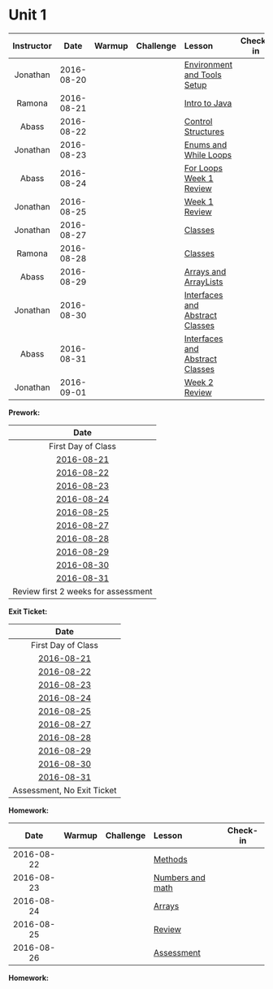 # Unit 1

|Instructor |  Date      |Warmup|Challenge| Lesson |Check-in|
|:----------:|:----------:|:--------:|:--:|:--|:--:|
|Jonathan| 2016-08-20 ||| [Environment and Tools Setup](lessons/env-and-tools)||
|Ramona| 2016-08-21 ||| [Intro to Java](lessons/intro-to-java)||
|Abass| 2016-08-22 ||| [Control Structures](lessons/control-structures) ||
|Jonathan| 2016-08-23 ||| [Enums and While Loops](lessons/enums-while) ||
|Abass| 2016-08-24 ||| [For Loops](lessons/for-loops)<br>[Week 1 Review](lessons/week1-review)||
|Jonathan| 2016-08-25 ||| [Week 1 Review](lessons/week-1-review)||
|Jonathan| 2016-08-27 ||| [Classes](lessons/classes-part1)||
|Ramona| 2016-08-28 ||| [Classes](lessons/classes-part2)||
|Abass| 2016-08-29 ||| [Arrays and ArrayLists](lessons/arrays-arraylists) ||
|Jonathan| 2016-08-30 ||| [Interfaces and Abstract Classes](lessons/interfaces-abstract-part1) ||
|Abass| 2016-08-31 ||| [Interfaces and Abstract Classes](lessons/interfaces-abstract-part2)||
|Jonathan| 2016-09-01 ||| [Week 2 Review](lessons/week2-review)||

**Prework:**

|Date|
|:----------:|
|First Day of Class|
[2016-08-21](https://docs.google.com/a/c4q.nyc/forms/d/1nUeY24TmA5bceswPvrRMhz95427s7yqbngaZRkEdbAM/edit)|
|[2016-08-22](https://docs.google.com/a/c4q.nyc/forms/d/1KOMjfexbq-L8YE8eIYsLdlac07m8qhl3OSSmew01O70/edit)|
|[2016-08-23](https://docs.google.com/a/c4q.nyc/forms/d/14B2vkRnQRsk_D_UvloqX-RSgJxGiMFTYzp6RVDFahVM/edit)|
|[2016-08-24](https://docs.google.com/a/c4q.nyc/forms/d/1NpMDOoJDboY778dbBy44fyIM66wrqZipiOrPdwb37ns/edit)|
|[2016-08-25](https://docs.google.com/a/c4q.nyc/forms/d/1on3XlIN13ebCltZLhFo2PvjIubcjT3jGiScM6xB_84Y/edit)|
|[2016-08-27](https://docs.google.com/a/c4q.nyc/forms/d/1C501x_uOHuh1rq4cCTGlMJmdQl-uZ4YuAvBrYCgnypg/edit)|
|[2016-08-28](https://docs.google.com/a/c4q.nyc/forms/d/119XcxdHgAJYDKscoc0M5ffUbMAKKxnuHaYOAZSTJqHs/edit)|
|[2016-08-29](https://docs.google.com/a/c4q.nyc/forms/d/1d8tTX4B_S6H4RW2d6zriAU2cwan6ABSIieVRqXFuA0k/edit)|
|[2016-08-30](https://docs.google.com/a/c4q.nyc/forms/d/1mDqsBQEPzl018WSGai21tywIwTVTP3DXGYiHQYNbiOo/edit)|
|[2016-08-31](https://docs.google.com/a/c4q.nyc/forms/d/1TA_lEdSEQJyeCILViB77hdglqvRoHA3V2XeXwqt4k0o/edit)|
|Review first 2 weeks for assessment|

**Exit Ticket:**

|Date|
|:----------:|
|First Day of Class|
|[2016-08-21]()|
|[2016-08-22]()|
|[2016-08-23](https://docs.google.com/a/c4q.nyc/forms/d/1rWEIwPbYE_by4cZ9lR55XgBdCrTQ5WXTlTIumLangqg/edit)|
|[2016-08-24]()|
|[2016-08-25](https://docs.google.com/a/c4q.nyc/forms/d/1on3XlIN13ebCltZLhFo2PvjIubcjT3jGiScM6xB_84Y/edit)|
|[2016-08-27](https://docs.google.com/a/c4q.nyc/forms/d/11COt3riU8L1ZDUDuL2CRAmkgfjZgD4mUwtboHTeqOew/edit)|
|[2016-08-28]()|
|[2016-08-29]()|
|[2016-08-30](https://docs.google.com/a/c4q.nyc/forms/d/10RM7gpoXMXl0-C-O8p3p6oE9LatKYOqHeet0pNk91yw/edit)|
|[2016-08-31]()|
|Assessment, No Exit Ticket|

**Homework:**

|  Date      |Warmup|Challenge| Lesson |Check-in|
|:----------:|:--------:|:--:|:--|:--:|
| 2016-08-22 ||| [Methods](lessons/functions-intro) ||
| 2016-08-23 ||| [Numbers and math](lessons/numbers-and-math) ||
| 2016-08-24 ||| [Arrays](lessons/arrays) ||
| 2016-08-25 ||| [Review](lessons/basic-java-review) ||
| 2016-08-26 ||| [Assessment]() | &nbsp; |

**Homework:**
